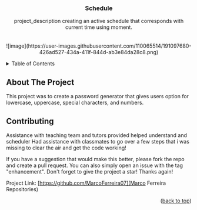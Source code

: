 
<a name="readme-top"></a>

<h3 align="center">Schedule</h3>

  <p align="center">
    project_description
    creating an active schedule that corresponds with current time using moment.
    <br />
    <br />
    <br />
</div>
![image](https://user-images.githubusercontent.com/110065514/191097680-426ad527-434a-411f-844d-ab3e84da28c8.png)



<!-- TABLE OF CONTENTS -->
<details>
  <summary>Table of Contents</summary>
  <ol>
    <li>
      <a href="#about-the-project">About The Project</a>
      <ul>
     
</details>



<!-- ABOUT THE PROJECT -->
## About The Project



This project was to create a password generator that gives users option for lowercase, uppercase, special characters, and numbers. 




<!-- CONTRIBUTING -->
## Contributing

Assistance with teaching team and tutors provided helped understand and scheduler
Had assistance with classmates to go over a few steps that i was missing to clear the air and get the code working! 

If you have a suggestion that would make this better, please fork the repo and create a pull request. You can also simply open an issue with the tag "enhancement".
Don't forget to give the project a star! Thanks again!

Project Link: [https://github.com/MarcoFerreira07](Marco Ferreira Repositories)

<p align="right">(<a href="#readme-top">back to top</a>)</p>
